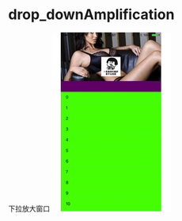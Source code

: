 # drop_downAmplification
下拉放大窗口
![img](https://raw.githubusercontent.com/BigCatBrother/drop_downAmplification/master/xiala.gif)
